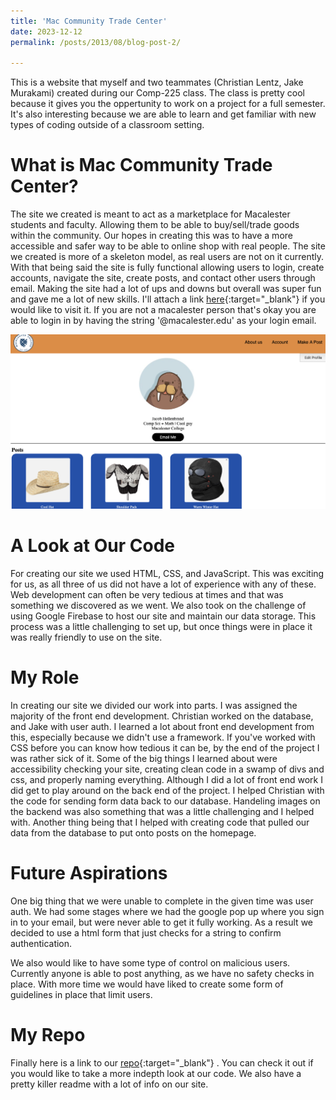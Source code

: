 ```yaml
---
title: 'Mac Community Trade Center'
date: 2023-12-12
permalink: /posts/2013/08/blog-post-2/

---
```


This is a website that myself and two teammates (Christian Lentz, Jake Murakami) created during our Comp-225 class. The class is pretty cool because it gives you the oppertunity to work on a project for a full semester. It's also interesting because we are able to learn and get familiar with new types of coding outside of a classroom setting. 

What is Mac Community Trade Center?
======
The site we created is meant to act as a marketplace for Macalester students and faculty. Allowing them to be able to buy/sell/trade goods within the community. Our hopes in creating this was to have a more accessible and safer way to be able to online shop with real people. The site we created is more of a skeleton model, as real users are not on it currently. With that being said the site is fully functional allowing users to login, create accounts, navigate the site, create posts, and contact other users through email. Making the site had a lot of ups and downs but overall was super fun and gave me a lot of new skills. I'll attach a link [here](https://mac-community-trade-center.web.app){:target="_blank"} if you would like to visit it. If you are not a macalester person that's okay you are able to login in by having the string '@macalester.edu' as your login email. 

<img src="/images/macCommunity.png" alt="Alt text" title="Game Image" />

A Look at Our Code
======
For creating our site we used HTML, CSS, and JavaScript. This was exciting for us, as all three of us did not have a lot of experience with any of these. Web development can often be very tedious at times and that was something we discovered as we went. We also took on the challenge of using Google Firebase to host our site and maintain our data storage. This process was a little challenging to set up, but once things were in place it was really friendly to use on the site. 

My Role
======
In creating our site we divided our work into parts. I was assigned the majority of the front end development. Christian worked on the database, and Jake with user auth. I learned a lot about front end development from this, especially because we didn't use a framework. If you've worked with CSS before you can know how tedious it can be, by the end of the project I was rather sick of it. Some of the big things I learned about were accessibility checking your site, creating clean code in a swamp of divs and css, and properly naming everything. Although I did a lot of front end work I did get to play around on the back end of the project. I helped Christian with the code for sending form data back to our database. Handeling images on the backend was also something that was a little challenging and I helped with. Another thing being that I helped with creating code that pulled our data from the database to put onto posts on the homepage. 

Future Aspirations
======
One big thing that we were unable to complete in the given time was user auth. We had some stages where we had the google pop up where you sign in to your email, but were never able to get it fully working. As a result we decided to use a html form that just checks for a string to confirm authentication. 

We also would like to have some type of control on malicious users. Currently anyone is able to post anything, as we have no safety checks in place. With more time we would have liked to create some form of guidelines in place that limit users. 

My Repo
======
Finally here is a link to our [repo](https://github.com/jacobhellenbrand/comp225-project){:target="_blank"} . You can check it out if you would like to take a more indepth look at our code. We also have a pretty killer readme with a lot of info on our site. 
